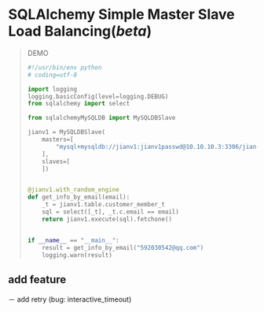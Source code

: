 # SQLAlchemy Simple Master Slave Load Balancing(***beta***)


> DEMO
> ``` python
> #!/usr/bin/env python
> # coding=utf-8
>
> import logging
> logging.basicConfig(level=logging.DEBUG)
> from sqlalchemy import select
>
> from sqlalchemyMySQLDB import MySQLDBSlave
>
> jianv1 = MySQLDBSlave(
>     masters=[
>         "mysql+mysqldb://jianv1:jianv1passwd@10.10.10.3:3306/jianv1?charset=utf8",
>     ],
>     slaves=[
>     ])
>
>
> @jianv1.with_random_engine
> def get_info_by_email(email):
>     _t = jianv1.table.customer_member_t
>     sql = select([_t], _t.c.email == email)
>     return jianv1.execute(sql).fetchone()
>
>
> if __name__ == "__main__":
>     result = get_info_by_email("592030542@qq.com")
>     logging.warn(result)
>
> ```
>
>


## add feature
－ add retry (bug: interactive_timeout)
